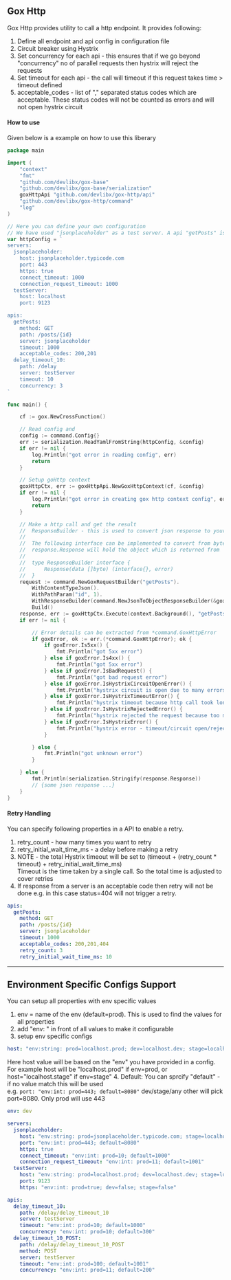 ## Gox Http

Gox Http provides utility to call a http endpoint. It provides following:

1. Define all endpoint and api config in configuration file
2. Circuit breaker using Hystrix
3. Set concurrency for each api - this ensures that if we go beyond "concurrency" no of parallel requests then hystrix
   will reject the requests
4. Set timeout for each api - the call will timeout if this request takes time > timeout defined
5. acceptable_codes - list of "," separated status codes which are acceptable. These status codes will not be counted as
   errors and will not open hystrix circuit

#### How to use

Given below is a example on how to use this liberary

```go
package main

import (
	"context"
	"fmt"
	"github.com/devlibx/gox-base"
	"github.com/devlibx/gox-base/serialization"
	goxHttpApi "github.com/devlibx/gox-http/api"
	"github.com/devlibx/gox-http/command"
	"log"
)

// Here you can define your own configuration
// We have used "jsonplaceholder" as a test server. A api "getPosts" is defined which uses "server=jsonplaceholder"
var httpConfig = `
servers:
  jsonplaceholder:
    host: jsonplaceholder.typicode.com
    port: 443
    https: true
    connect_timeout: 1000
    connection_request_timeout: 1000
  testServer:
    host: localhost
    port: 9123

apis:
  getPosts:
    method: GET
    path: /posts/{id}
    server: jsonplaceholder
    timeout: 1000
    acceptable_codes: 200,201
  delay_timeout_10:
    path: /delay
    server: testServer
    timeout: 10
    concurrency: 3 
`

func main() {

	cf := gox.NewCrossFunction()

	// Read config and
	config := command.Config{}
	err := serialization.ReadYamlFromString(httpConfig, &config)
	if err != nil {
		log.Println("got error in reading config", err)
		return
	}

	// Setup goHttp context
	goxHttpCtx, err := goxHttpApi.NewGoxHttpContext(cf, &config)
	if err != nil {
		log.Println("got error in creating gox http context config", err)
		return
	}

	// Make a http call and get the result
	// 	ResponseBuilder - this is used to convert json response to your custom object
	//
	//  The following interface can be implemented to convert from bytes to the desired output.
	//  response.Response will hold the object which is returned from  ResponseBuilder
	//
	//	type ResponseBuilder interface {
	//		Response(data []byte) (interface{}, error)
	//	}
	request := command.NewGoxRequestBuilder("getPosts").
		WithContentTypeJson().
		WithPathParam("id", 1).
		WithResponseBuilder(command.NewJsonToObjectResponseBuilder(&gox.StringObjectMap{})).
		Build()
	response, err := goxHttpCtx.Execute(context.Background(), "getPosts", request)
	if err != nil {

		// Error details can be extracted from *command.GoxHttpError
		if goxError, ok := err.(*command.GoxHttpError); ok {
			if goxError.Is5xx() {
				fmt.Println("got 5xx error")
			} else if goxError.Is4xx() {
				fmt.Println("got 5xx error")
			} else if goxError.IsBadRequest() {
				fmt.Println("got bad request error")
			} else if goxError.IsHystrixCircuitOpenError() {
				fmt.Println("hystrix circuit is open due to many errors")
			} else if goxError.IsHystrixTimeoutError() {
				fmt.Println("hystrix timeout because http call took longer then configured")
			} else if goxError.IsHystrixRejectedError() {
				fmt.Println("hystrix rejected the request because too many concurrent request are made")
			} else if goxError.IsHystrixError() {
				fmt.Println("hystrix error - timeout/circuit open/rejected")
			}

		} else {
			fmt.Println("got unknown error")
		}

	} else {
		fmt.Println(serialization.Stringify(response.Response))
		// {some json response ...}
	}
}

```

#### Retry Handling

You can specify following properties in a API to enable a retry.

1. retry_count - how many times you want to retry
2. retry_initial_wait_time_ms - a delay before making a retry
3. NOTE - the total Hystrix timeout will be set to (timeout + (retry_count * timeout) + retry_initial_wait_time_ms)
   <br> Timeout is the time taken by a single call. So the total time is adjusted to cover retries
4. If response from a server is an acceptable code then retry will not be done e.g. in this case status=404 will not
   trigger a retry.

```yaml
apis:
  getPosts:
    method: GET
    path: /posts/{id}
    server: jsonplaceholder
    timeout: 1000
    acceptable_codes: 200,201,404
    retry_count: 3
    retry_initial_wait_time_ms: 10
```
----
## Environment Specific Configs Support
You can setup all properties with env specific values
1. env = name of the env (default=prod). This is used to find the values for all properties
2. add "env: " in front of all values to make it configurable
3. setup env specific configs
```yaml
host: "env:string: prod=localhost.prod; dev=localhost.dev; stage=localhost.stage"
```
Here host value will be based on the "env" you have provided in a config. For example host will be 
"localhost.prod" if env=prod, or host="localhost.stage" if env=stage"
4. Default: You can sprcify "default" - if no value match this will be used
<br>
   e.g. ```port: "env:int: prod=443; default=8080"``` dev/stage/any other will pick port=8080. Only prod will use 443 


```yaml
env: dev

servers:
  jsonplaceholder:
    host: "env:string: prod=jsonplaceholder.typicode.com; stage=localhost.stage; default=localhost.dev"
    port: "env:int: prod=443; default=8080"
    https: true
    connect_timeout: "env:int: prod=10; default=1000"
    connection_request_timeout: "env:int: prod=11; default=1001"
  testServer:
    host: "env:string: prod=localhost.prod; dev=localhost.dev; stage=localhost.stage"
    port: 9123
    https: "env:int: prod=true; dev=false; stage=false"

apis:
  delay_timeout_10:
    path: /delay/delay_timeout_10
    server: testServer
    timeout: "env:int: prod=10; default=1000"
    concurrency: "env:int: prod=10; default=300"
  delay_timeout_10_POST:
    path: /delay/delay_timeout_10_POST
    method: POST
    server: testServer
    timeout: "env:int: prod=100; default=1001"
    concurrency: "env:int: prod=11; default=200"
```